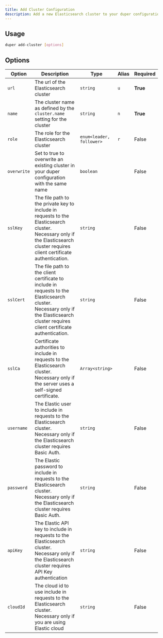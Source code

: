 ```yaml
---
title: Add Cluster Configuration
description: Add a new Elasticsearch cluster to your duper configuration
---
```


## Usage

```sh
duper add-cluster [options]
```

## Options

| Option | Description | Type | Alias | Required |
| -------- | ----------- | ------- | -------- | ---------- |
| `url` | The url of the Elasticsearch cluster | `string` | `u` | **True** |
| `name` | The cluster name as defined by the `cluster.name` setting for the cluster | `string` | `n` | **True** |
| `role` | The role for the Elasticsearch cluster | `enum<leader, follower>` | `r` | False |
| `overwrite` | Set to true to overwrite an existing cluster in your duper configuration with the same name | `boolean` |  | False |
| `sslKey` | The file path to the private key to include in requests to the Elasticsearch cluster. Necessary only if the Elasticsearch cluster requires client certificate authentication. | `string` |  | False |
| `sslCert` | The file path to the client certificate to include in requests to the Elasticsearch cluster. Necessary only if the Elasticsearch cluster requires client certificate authentication. | `string` | | False |
| `sslCa` | Certificate authorities to include in requests to the Elasticsearch cluster. Necessary only if the server uses a self-signed certificate. | `Array<string>` | | False |
| `username` | The Elastic user to include in requests to the Elasticsearch cluster. Necessary only if the Elasticsearch cluster requires Basic Auth. | `string` |  | False |
| `password` | The Elastic password to include in requests to the Elasticsearch cluster. Necessary only if the Elasticsearch cluster requires Basic Auth. | `string` |  | False |
| `apiKey` | The Elastic API key to include in requests to the Elasticsearch cluster. Necessary only if the Elasticsearch cluster requires API Key authentication | `string` | | False |
| `cloudId` | The cloud id to use include in requests to the Elasticsearch cluster. Necessary only if you are using Elastic cloud | `string` | | False |
